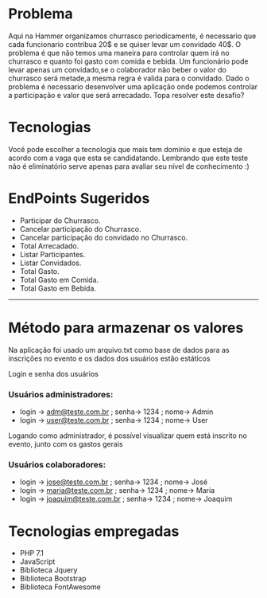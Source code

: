 # Problema
Aqui na Hammer organizamos churrasco periodicamente, é necessario que cada funcionario contribua 20$ e se quiser levar um convidado 40$. O problema é que não temos uma maneira para controlar quem irá no churrasco e quanto foi gasto com comida e bebida. Um funcionário pode levar apenas um convidado,se o colaborador não beber o valor do churrasco será metade,a mesma regra é valida para o convidado. Dado o problema é necessario desenvolver uma aplicação onde podemos controlar a participação e valor que será arrecadado. Topa resolver este desafio?


# Tecnologias
Você pode escolher a tecnologia que mais tem domínio e que esteja de acordo com a vaga que esta se candidatando. Lembrando que este teste não é eliminatório serve apenas para avaliar seu nível de conhecimento :)


# EndPoints Sugeridos
* Participar do Churrasco.
* Cancelar participação do Churrasco.
* Cancelar participação do convidado no Churrasco.
* Total Arrecadado.
* Listar Participantes.
* Listar Convidados.
* Total Gasto.
* Total Gasto em Comida.
* Total Gasto em Bebida.

********

# Método para armazenar os valores
Na aplicação foi usado um arquivo.txt como base de dados para as inscrições no evento e os dados dos usuários estão estáticos

Login e senha dos usuários
### Usuários administradores:
* login -> adm@teste.com.br ; senha-> 1234 ; nome-> Admin
* login -> user@teste.com.br ; senha-> 1234 ; nome-> User

Logando como administrador, é possível visualizar quem está inscrito no evento, junto com os gastos gerais

### Usuários colaboradores:
* login -> jose@teste.com.br ; senha-> 1234 ; nome-> José
* login -> maria@teste.com.br ; senha-> 1234 ; nome-> Maria
* login -> joaquim@teste.com.br ; senha-> 1234 ; nome-> Joaquim

# Tecnologias empregadas
* PHP 7.1
* JavaScript
* Biblioteca Jquery
* Biblioteca Bootstrap
* Biblioteca FontAwesome


